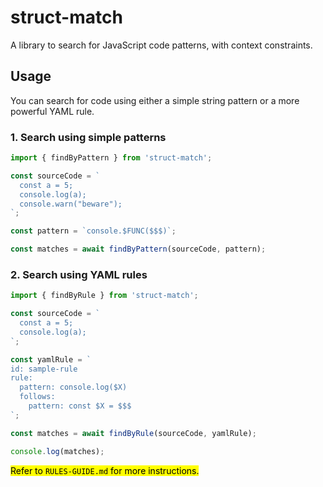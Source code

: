 # struct-match

A library to search for JavaScript code patterns, with context constraints.

## Usage

You can search for code using either a simple string pattern or a more powerful YAML rule.

### 1\. Search using simple patterns

```javascript
import { findByPattern } from 'struct-match';

const sourceCode = `
  const a = 5;
  console.log(a);
  console.warn("beware");
`;

const pattern = `console.$FUNC($$$)`;

const matches = await findByPattern(sourceCode, pattern);
```

### 2\. Search using YAML rules

```javascript
import { findByRule } from 'struct-match';

const sourceCode = `
  const a = 5;
  console.log(a);
`;

const yamlRule = `
id: sample-rule
rule:
  pattern: console.log($X)
  follows:
    pattern: const $X = $$$
`;

const matches = await findByRule(sourceCode, yamlRule);

console.log(matches);
```

<mark>Refer to `RULES-GUIDE.md` for more instructions.</mark>